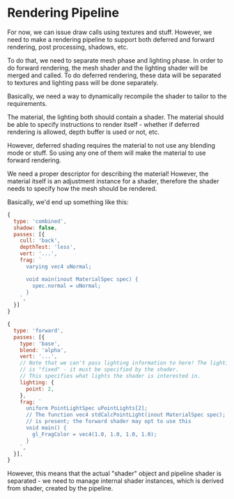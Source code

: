 # Rendering Pipeline
For now, we can issue draw calls using textures and stuff. However, we need to
make a rendering pipeline to support both deferred and forward rendering,
post processing, shadows, etc.

To do that, we need to separate mesh phase and lighting phase. In order to do
forward rendering, the mesh shader and the lighting shader will be merged
and called. To do deferred rendering, these data will be separated to textures
and lighting pass will be done separately.

Basically, we need a way to dynamically recompile the shader to tailor to the
requirements.

The material, the lighting both should contain a shader. The material should
be able to specify instructions to render itself - whether if deferred rendering
is allowed, depth buffer is used or not, etc.

However, deferred shading requires the material to not use any blending mode
or stuff. So using any one of them will make the material to use forward
rendering.

We need a proper descriptor for describing the material! However, the material
itself is an adjustment instance for a shader, therefore the shader needs to
specify how the mesh should be rendered.

Basically, we'd end up something like this:

```js
{
  type: 'combined',
  shadow: false,
  passes: [{
    cull: 'back',
    depthTest: 'less',
    vert: '...',
    frag: `
      varying vec4 uNormal;

      void main(inout MaterialSpec spec) {
        spec.normal = uNormal;
      }
    `,
  }]
}

{
  type: 'forward',
  passes: [{
    type: 'base',
    blend: 'alpha',
    vert: '...',
    // Note that we can't pass lighting information to here! The lighting logic
    // is "fixed" - it must be specified by the shader.
    // This specifies what lights the shader is interested in.
    lighting: {
      point: 2,
    },
    frag: `
      uniform PointLightSpec uPointLights[2];
      // The function vec4 stdCalcPointLight(inout MaterialSpec spec);
      // is present; the forward shader may opt to use this
      void main() {
        gl_FragColor = vec4(1.0, 1.0, 1.0, 1.0);
      }
    `,
  }],
}
```

However, this means that the actual "shader" object and pipeline shader is
separated - we need to manage internal shader instances, which is derived from
shader, created by the pipeline.
